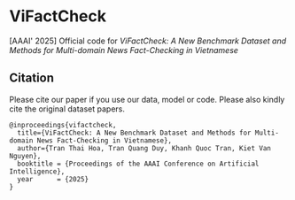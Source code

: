 # ViFactCheck
[AAAI' 2025] Official code for *ViFactCheck: A New Benchmark Dataset and Methods for Multi-domain News Fact-Checking in Vietnamese*


## **Citation**

Please cite our paper if you use our data, model or code. Please also kindly cite the original dataset papers. 

```
@inproceedings{vifactcheck,
  title={ViFactCheck: A New Benchmark Dataset and Methods for Multi-domain News Fact-Checking in Vietnamese},
  author={Tran Thai Hoa, Tran Quang Duy, Khanh Quoc Tran, Kiet Van Nguyen},
  booktitle = {Proceedings of the AAAI Conference on Artificial Intelligence},
  year      = {2025}
}
